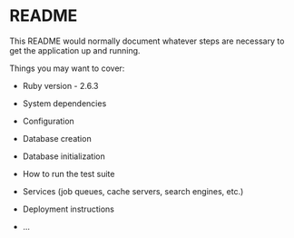 # README

This README would normally document whatever steps are necessary to get the
application up and running.

Things you may want to cover:

* Ruby version - 2.6.3

* System dependencies

* Configuration

* Database creation

* Database initialization

* How to run the test suite

* Services (job queues, cache servers, search engines, etc.)

* Deployment instructions

* ...
